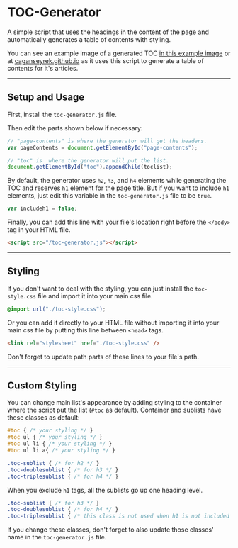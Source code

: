 # TOC-Generator

A simple script that uses the headings in the content of the page and automatically generates a table of contents with styling.

You can see an example image of a generated TOC [in this example image](https://github.com/caganseyrek/TOC-Generator/blob/main/example.png) or at [caganseyrek.github.io](https://caganseyrek.github.io/) as it uses this script to generate a table of contents for it's articles.

***

## Setup and Usage

First, install the `toc-generator.js` file.

Then edit the parts shown below if necessary:

```javascript
// "page-contents" is where the generator will get the headers.
var pageContents = document.getElementById("page-contents");

// "toc" is  where the generator will put the list.
document.getElementById("toc").appendChild(toclist);
```

By default, the generator uses `h2`, `h3`, and `h4` elements while generating the TOC and reserves `h1` element for the page title. But if you want to include `h1` elements, just edit this variable in the `toc-generator.js` file to be `true`.

```javascript
var includeh1 = false;
```

Finally, you can add this line with your file's location right before the `</body>` tag in your HTML file.

```html
<script src="/toc-generator.js"></script>
```

***

## Styling

If you don't want to deal with the styling, you can just install the `toc-style.css` file and import it into your main css file.

```css
@import url("./toc-style.css");
```

Or you can add it directly to your HTML file without importing it into your main css file by putting this line between `<head>` tags.

```html
<link rel="stylesheet" href="./toc-style.css" />
```

Don't forget to update path parts of these lines to your file's path.

***

## Custom Styling

You can change main list's appearance by adding styling to the container where the script put the list (`#toc` as default). Container and sublists have these classes as default:
```css
#toc { /* your styling */ }
#toc ul { /* your styling */ }
#toc ul li { /* your styling */ }
#toc ul li a{ /* your styling */ }

.toc-sublist { /* for h2 */ }
.toc-doublesublist { /* for h3 */ }
.toc-triplesublist { /* for h4 */ }
```

When you exclude `h1` tags, all the sublists go up one heading level.
```css
.toc-sublist { /* for h3 */ }
.toc-doublesublist { /* for h4 */ }
.toc-triplesublist { /* this class is not used when h1 is not included  */ }
```
   
If you change these classes, don't forget to also update those classes' name in the `toc-generator.js` file.
